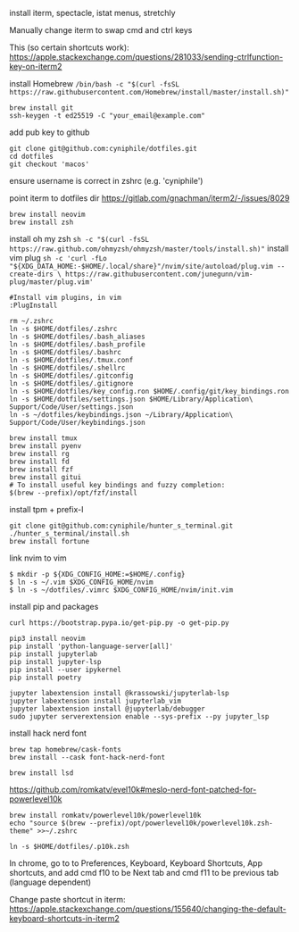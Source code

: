 install iterm, spectacle, istat menus, stretchly

Manually change iterm to swap cmd and ctrl keys

This (so certain shortcuts work): 
https://apple.stackexchange.com/questions/281033/sending-ctrlfunction-key-on-iterm2

install Homebrew
`/bin/bash -c "$(curl -fsSL https://raw.githubusercontent.com/Homebrew/install/master/install.sh)"`

```
brew install git
ssh-keygen -t ed25519 -C "your_email@example.com"
```

add pub key to github

```
git clone git@github.com:cyniphile/dotfiles.git
cd dotfiles
git checkout 'macos'
```
ensure username is correct in zshrc (e.g. 'cyniphile')

point iterm to dotfiles dir
https://gitlab.com/gnachman/iterm2/-/issues/8029

```
brew install neovim
brew install zsh
```
install oh my zsh
`sh -c "$(curl -fsSL https://raw.github.com/ohmyzsh/ohmyzsh/master/tools/install.sh)"`
install vim plug
`sh -c 'curl -fLo "${XDG_DATA_HOME:-$HOME/.local/share}"/nvim/site/autoload/plug.vim --create-dirs \
       https://raw.githubusercontent.com/junegunn/vim-plug/master/plug.vim'`
```
#Install vim plugins, in vim
:PlugInstall

rm ~/.zshrc
ln -s $HOME/dotfiles/.zshrc
ln -s $HOME/dotfiles/.bash_aliases
ln -s $HOME/dotfiles/.bash_profile
ln -s $HOME/dotfiles/.bashrc
ln -s $HOME/dotfiles/.tmux.conf
ln -s $HOME/dotfiles/.shellrc
ln -s $HOME/dotfiles/.gitconfig
ln -s $HOME/dotfiles/.gitignore
ln -s $HOME/dotfiles/key_config.ron $HOME/.config/git/key_bindings.ron 
ln -s $HOME/dotfiles/settings.json $HOME/Library/Application\ Support/Code/User/settings.json
ln -s ~/dotfiles/keybindings.json ~/Library/Application\ Support/Code/User/keybindings.json

brew install tmux
brew install pyenv
brew install rg
brew install fd
brew install fzf
brew install gitui
# To install useful key bindings and fuzzy completion:
$(brew --prefix)/opt/fzf/install

```
install tpm + prefix-I

```
git clone git@github.com:cyniphile/hunter_s_terminal.git
./hunter_s_terminal/install.sh
brew install fortune
```

link nvim to vim
```
$ mkdir -p ${XDG_CONFIG_HOME:=$HOME/.config}
$ ln -s ~/.vim $XDG_CONFIG_HOME/nvim
$ ln -s ~/dotfiles/.vimrc $XDG_CONFIG_HOME/nvim/init.vim
```

install pip and packages
```
curl https://bootstrap.pypa.io/get-pip.py -o get-pip.py

pip3 install neovim
pip install 'python-language-server[all]'
pip install jupyterlab
pip install jupyter-lsp
pip install --user ipykernel
pip install poetry

jupyter labextension install @krassowski/jupyterlab-lsp   
jupyter labextension install jupyterlab_vim
jupyter labextension install @jupyterlab/debugger
sudo jupyter serverextension enable --sys-prefix --py jupyter_lsp
```

install hack nerd font

```
brew tap homebrew/cask-fonts
brew install --cask font-hack-nerd-font
```

```
brew install lsd
```

https://github.com/romkatv/evel10k#meslo-nerd-font-patched-for-powerlevel10k

```
brew install romkatv/powerlevel10k/powerlevel10k
echo "source $(brew --prefix)/opt/powerlevel10k/powerlevel10k.zsh-theme" >>~/.zshrc
```

`ln -s $HOME/dotfiles/.p10k.zsh`


In chrome, go to to Preferences, Keyboard, Keyboard Shortcuts, App shortcuts,
and add cmd f10 to be Next tab and cmd f11 to be previous tab (language
dependent)

Change paste shortcut in iterm: https://apple.stackexchange.com/questions/155640/changing-the-default-keyboard-shortcuts-in-iterm2
